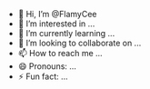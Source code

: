 - 👋 Hi, I’m @FlamyCee
- 👀 I’m interested in ...
- 🌱 I’m currently learning ...
- 💞️ I’m looking to collaborate on ...
- 📫 How to reach me ...
- 😄 Pronouns: ...
- ⚡ Fun fact: ...

<!---
FlamyCee/FlamyCee is a ✨ special ✨ repository because its `README.md` (this file) appears on your GitHub profile.
You can click the Preview link to take a look at your changes.
--->
